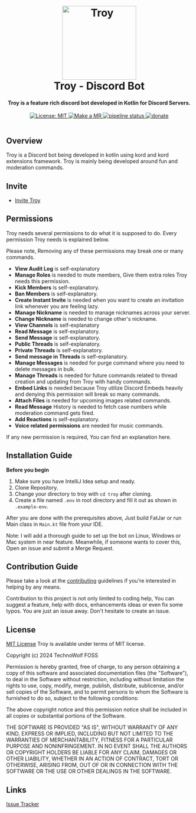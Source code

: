 <!--suppress HtmlDeprecatedAttribute -->
<div align="center">
    <h1>
        <br>
        <a href="#">
            <img src="https://gitlab.com/technowolf/troy/-/raw/master/assets/Troy.png"
            alt="Troy" width="200"></a>
        <br>
        Troy - Discord Bot
        <br>
    </h1>
    <h4 align="center">Troy is a feature rich discord bot developed in Kotlin for Discord Servers.</h4>
</div>
<div align="center">
    <a href="https://github.com/daksh7011/troy/blob/develop/LICENSE" target="_blank">
        <img src="https://img.shields.io/badge/license-MIT-brightgreen.svg" alt="License: MIT">
    </a>
    <a href="https://makeapullrequest.com" target="_blank">
        <img src="https://img.shields.io/badge/PRs-welcome-brightgreen.svg?style=flat" alt="Make a MR">
    </a>
    <a href="https://github.com/daksh7011/troy/actions/workflows/master.yml">
        <img alt="pipeline status" src="https://github.com/daksh7011/troy/actions/workflows/master.yml/badge.svg" />
    </a>
    <a href="https://www.paypal.me/daksh7011" target="_blank">
        <img src="https://img.shields.io/badge/$-donate-ff69b4.svg?maxAge=2592000&amp;style=flat" alt="donate">
    </a>
    <br>
    <br>
</div>

## Overview

Troy is a Discord bot being developed in kotlin using kord and kord extensions framework. Troy is mainly being developed
around fun and moderation commands.

## Invite

* [Invite Troy](https://discord.com/api/oauth2/authorize?client_id=871836869493661736&permissions=397820423367&scope=bot%20applications.commands)

## Permissions

Troy needs several permissions to do what it is supposed to do. Every permission Troy needs is explained below.

Please note, Removing any of these permissions may break one or many commands.

* **View Audit Log** is self-explanatory
* **Manage Roles** is needed to mute members, Give them extra roles Troy needs this permission.
* **Kick Members** is self-explanatory.
* **Ban Members** is self-explanatory.
* **Create Instant Invite** is needed when you want to create an invitation link whenever you are feeling lazy.
* **Manage Nickname** is needed to manage nicknames across your server.
* **Change Nickname** is needed to change other's nickname.
* **View Channels** is self-explanatory
* **Read Message** is self-explanatory.
* **Send Message** is self-explanatory.
* **Public Threads** is self-explanatory.
* **Private Threads** is self-explanatory.
* **Send message in Threads** is self-explanatory.
* **Manage Messages** is needed for purge command where you need to delete messages in bulk.
* **Manage Threads** is needed for future commands related to thread creation and updating from Troy with handy
  commands.
* **Embed Links** is needed because Troy utilize Discord Embeds heavily and denying this permission will break so many
  commands.
* **Attach Files** is needed for upcoming images related commands.
* **Read Message** History is needed to fetch case numbers while moderation command gets fired.
* **Add Reactions** is self-explanatory.
* **Voice related permissions** are needed for music commands.

If any new permission is required, You can find an explanation here.

## Installation Guide

**Before you begin**

1. Make sure you have IntelliJ Idea setup and ready.
2. Clone Repository.
3. Change your directory to troy with `cd troy` after cloning.
4. Create a file named `.env` in root directory and fill it out as shown in
   `.example-env`.

After you are done with the prerequisites above, Just build FatJar or run Main class in
`Main.kt` file from your IDE.

Note: I will add a thorough guide to set up the bot on Linux, Windows or Mac system in near feature. Meanwhile, if
someone wants to cover this, Open an issue and submit a Merge Request.

## Contribution Guide

Please take a look at the [contributing](CONTRIBUTING.md) guidelines if you're interested in helping by any means.

Contribution to this project is not only limited to coding help, You can suggest a feature, help with docs, enhancements
ideas or even fix some typos. You are just an issue away. Don't hesitate to create an issue.

## License

[MIT License](LICENSE) Troy is available under terms of MIT license.

Copyright (c) 2024 TechnoWolf FOSS

Permission is hereby granted, free of charge, to any person obtaining a copy
of this software and associated documentation files (the "Software"), to deal
in the Software without restriction, including without limitation the rights
to use, copy, modify, merge, publish, distribute, sublicense, and/or sell
copies of the Software, and to permit persons to whom the Software is
furnished to do so, subject to the following conditions:

The above copyright notice and this permission notice shall be included in all
copies or substantial portions of the Software.

THE SOFTWARE IS PROVIDED "AS IS", WITHOUT WARRANTY OF ANY KIND, EXPRESS OR
IMPLIED, INCLUDING BUT NOT LIMITED TO THE WARRANTIES OF MERCHANTABILITY,
FITNESS FOR A PARTICULAR PURPOSE AND NONINFRINGEMENT. IN NO EVENT SHALL THE
AUTHORS OR COPYRIGHT HOLDERS BE LIABLE FOR ANY CLAIM, DAMAGES OR OTHER
LIABILITY, WHETHER IN AN ACTION OF CONTRACT, TORT OR OTHERWISE, ARISING FROM,
OUT OF OR IN CONNECTION WITH THE SOFTWARE OR THE USE OR OTHER DEALINGS IN THE
SOFTWARE.

## Links

[Issue Tracker](https://github.com/daksh7011/troy/issues)
